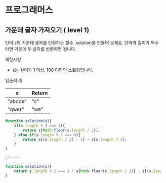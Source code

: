 # 프로그래머스



## 가운데 글자 가져오기 ( level 1)



단어 s의 가운데 글자를 반환하는 함수, solution을 만들어 보세요. 단어의 길이가 짝수라면 가운데 두 글자를 반환하면 됩니다.



제한사항

* s는 길이가 1 이상, 100 이하인 스트링입니다.



입출력 예

| s       | Return |
| ------- | ------ |
| "abcde" | "c"    |
| "qwer"  | "we"   |



```javascript
function solution(s){
    if(s.length % 2 === 1){
        return s[Math.floor(s.length / 2)];
    } else if(s.length % 2 === 0){
        return s[(s.length / 2) - 1] + s[s.length / 2];
    } 
}

//-----

function solution(s){
    return s.length % 2 === 1 ? s[Math.floor(s.length / 2)] : s[(s.length / 2) - 1] + s[s.length / 2];
}
```

